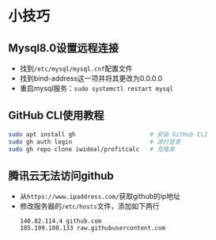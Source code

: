 # 小技巧
## Mysql8.0设置远程连接
  - 找到`/etc/mysql/mysql.cnf`配置文件
  - 找到bind-address这一项并将其更改为0.0.0.0
  - 重启mysql服务：`sudo systemctl restart mysql`

## GitHub CLI使用教程  
```bash
sudo apt install gh                     # 安装 GitHub CLI  
sudo gh auth login                      # 进行登录
sudo gh repo clone iwideal/profitcalc   # 克隆库
```
## 腾讯云无法访问github
- 从`https://www.ipaddress.com/`获取github的ip地址
- 修改服务器的`/etc/hosts`文件，添加如下两行
    ```
    140.82.114.4 github.com
    185.199.108.133 raw.githubusercontent.com
    ```

